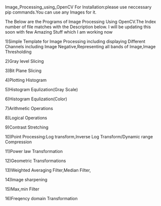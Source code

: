 Image_Processing_using_OpenCV
For Installation:please use neccessary pip commands.You can use any Images for it. 
 
The Below are the Programs of Image Processing Using OpenCV.The Index number of file matches with the Description below.
I will be updating this soon with few Amazing Stuff which I am working now

1)Simple Template for Image Processing including displaying Different Channels including Image Negative,Representing all bands of Image,Image Thresholding

2)Gray level Slicing

3)Bit Plane Slicing

4)Plotting Histogram 

5)Histogram Equlization(Gray Scale)

6)Histogram Equlization(Color)

7)Arithmetic Operations

8)Logical Operations

9)Contrast Stretching

10)Point Processing:Log transform,Inverse Log Transform/Dynamic range Compression

11)Power law Transformation

12)Geometric Transformations

13)Weighted Averaging Filter,Median Filter,

14)Image sharpening

15)Max,min Filter

16)Freqency domain Transformation
